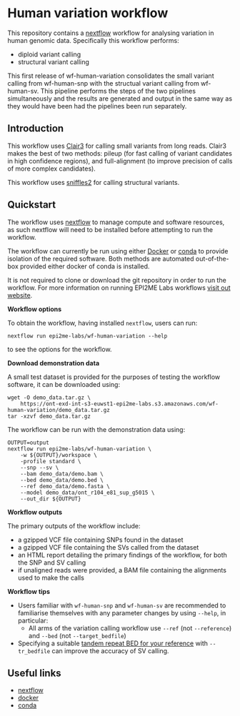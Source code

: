 # Human variation workflow

This repository contains a [nextflow](https://www.nextflow.io/) workflow
for analysing variation in human genomic data. Specifically this workflow performs:

* diploid variant calling
* structural variant calling

This first release of wf-human-variation consolidates the small variant calling
from wf-human-snp with the structual variant calling from wf-human-sv. This pipeline
performs the steps of the two pipelines simultaneously and the results are generated
and output in the same way as they would have been had the pipelines been run separately.

## Introduction

This workflow uses [Clair3](https://www.github.com/HKU-BAL/Clair3) for calling small
variants from long reads. Clair3 makes the best of two methods: pileup (for fast
calling of variant candidates in high confidence regions), and full-alignment
(to improve precision of calls of more complex candidates).

This workflow uses [sniffles2](https://github.com/fritzsedlazeck/Sniffles) for
calling structural variants.

## Quickstart

The workflow uses [nextflow](https://www.nextflow.io/) to manage compute and 
software resources, as such nextflow will need to be installed before attempting
to run the workflow.

The workflow can currently be run using either
[Docker](https://www.docker.com/products/docker-desktop) or
[conda](https://docs.conda.io/en/latest/miniconda.html) to provide isolation of
the required software. Both methods are automated out-of-the-box provided
either docker of conda is installed.

It is not required to clone or download the git repository in order to run the workflow.
For more information on running EPI2ME Labs workflows [visit out website](https://labs.epi2me.io/wfindex).

**Workflow options**

To obtain the workflow, having installed `nextflow`, users can run:

```
nextflow run epi2me-labs/wf-human-variation --help
```

to see the options for the workflow.

**Download demonstration data**

A small test dataset is provided for the purposes of testing the workflow software,
it can be downloaded using:

```
wget -O demo_data.tar.gz \
    https://ont-exd-int-s3-euwst1-epi2me-labs.s3.amazonaws.com/wf-human-variation/demo_data.tar.gz
tar -xzvf demo_data.tar.gz
```

The workflow can be run with the demonstration data using:

```
OUTPUT=output
nextflow run epi2me-labs/wf-human-variation \
    -w ${OUTPUT}/workspace \
    -profile standard \
    --snp --sv \
    --bam demo_data/demo.bam \
    --bed demo_data/demo.bed \
    --ref demo_data/demo.fasta \
    --model demo_data/ont_r104_e81_sup_g5015 \
    --out_dir ${OUTPUT}
```

**Workflow outputs**

The primary outputs of the workflow include:

* a gzipped VCF file containing SNPs found in the dataset
* a gzipped VCF file containing the SVs called from the dataset
* an HTML report detailing the primary findings of the workflow, for both the SNP and SV calling
* if unaligned reads were provided, a BAM file containing the alignments used to make the calls

**Workflow tips**

- Users familiar with `wf-human-snp` and `wf-human-sv` are recommended to familiarise themselves with any parameter changes by using `--help`, in particular:
    - All arms of the variation calling workflow use `--ref` (not `--reference`) and `--bed` (not `--target_bedfile`)
- Specifying a suitable [tandem repeat BED for your reference](https://raw.githubusercontent.com/fritzsedlazeck/Sniffles/master/annotations/) with `--tr_bedfile` can improve the accuracy of SV calling.
## Useful links

* [nextflow](https://www.nextflow.io/)
* [docker](https://www.docker.com/products/docker-desktop)
* [conda](https://docs.conda.io/en/latest/miniconda.html)
